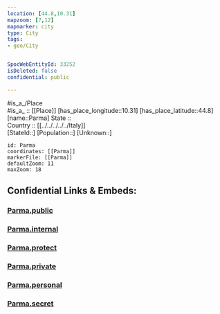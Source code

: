 ```yaml
---
location: [44.8,10.31] 
mapzoom: [7,12] 
mapmarker: city 
type: City
tags:
- geo/City


SpocWebEntityId: 33252
isDeleted: false
confidential: public

---
```

#is_a_/Place  
#is_a_ :: [[Place]] 
[has_place_longitude::10.31] 
[has_place_latitude::44.8] 
[name::Parma] 
State ::  
Country :: [[../../../../../Italy]]  
[StateId::] 
[Population::] 
[Unknown::] 


```leaflet
id: Parma
coordinates: [[Parma]] 
markerFile: [[Parma]] 
defaultZoom: 11 
maxZoom: 18
```


## Confidential Links & Embeds: 

### [Parma.public](/_public/\Earth\Continent\Europe\Europe~South\Italy\regions~Italy\Emilia-Romagna\Parma.Province\CityParma.public.md) 

### [Parma.internal](/_internal/\Earth\Continent\Europe\Europe~South\Italy\regions~Italy\Emilia-Romagna\Parma.Province\CityParma.internal.md) 

### [Parma.protect](/_protect/\Earth\Continent\Europe\Europe~South\Italy\regions~Italy\Emilia-Romagna\Parma.Province\CityParma.protect.md) 

### [Parma.private](/_private/\Earth\Continent\Europe\Europe~South\Italy\regions~Italy\Emilia-Romagna\Parma.Province\CityParma.private.md) 

### [Parma.personal](/_personal/\Earth\Continent\Europe\Europe~South\Italy\regions~Italy\Emilia-Romagna\Parma.Province\CityParma.personal.md) 

### [Parma.secret](/_secret/\Earth\Continent\Europe\Europe~South\Italy\regions~Italy\Emilia-Romagna\Parma.Province\CityParma.secret.md)

